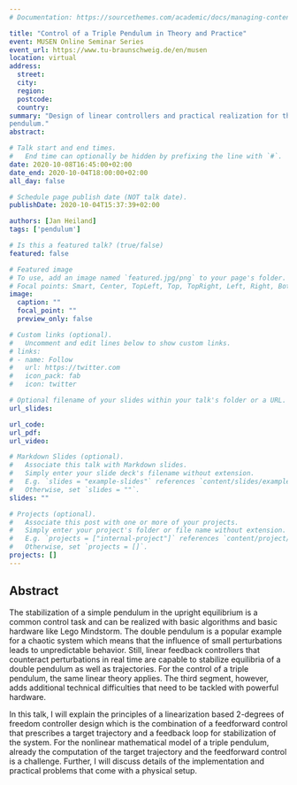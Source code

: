 ```yaml
---
# Documentation: https://sourcethemes.com/academic/docs/managing-content/

title: "Control of a Triple Pendulum in Theory and Practice"
event: MUSEN Online Seminar Series
event_url: https://www.tu-braunschweig.de/en/musen
location: virtual
address:
  street: 
  city:
  region:
  postcode:
  country:
summary: "Design of linear controllers and practical realization for the triple
pendulum."
abstract: 

# Talk start and end times.
#   End time can optionally be hidden by prefixing the line with `#`.
date: 2020-10-08T16:45:00+02:00
date_end: 2020-10-04T18:00:00+02:00
all_day: false

# Schedule page publish date (NOT talk date).
publishDate: 2020-10-04T15:37:39+02:00

authors: [Jan Heiland]
tags: ['pendulum']

# Is this a featured talk? (true/false)
featured: false

# Featured image
# To use, add an image named `featured.jpg/png` to your page's folder. 
# Focal points: Smart, Center, TopLeft, Top, TopRight, Left, Right, BottomLeft, Bottom, BottomRight.
image:
  caption: ""
  focal_point: ""
  preview_only: false

# Custom links (optional).
#   Uncomment and edit lines below to show custom links.
# links:
# - name: Follow
#   url: https://twitter.com
#   icon_pack: fab
#   icon: twitter

# Optional filename of your slides within your talk's folder or a URL.
url_slides:

url_code:
url_pdf:
url_video:

# Markdown Slides (optional).
#   Associate this talk with Markdown slides.
#   Simply enter your slide deck's filename without extension.
#   E.g. `slides = "example-slides"` references `content/slides/example-slides.md`.
#   Otherwise, set `slides = ""`.
slides: ""

# Projects (optional).
#   Associate this post with one or more of your projects.
#   Simply enter your project's folder or file name without extension.
#   E.g. `projects = ["internal-project"]` references `content/project/deep-learning/index.md`.
#   Otherwise, set `projects = []`.
projects: []
---
```


## Abstract

The stabilization of a simple pendulum in the upright equilibrium is a common control task and can be realized with basic algorithms and basic hardware like Lego Mindstorm. The double pendulum is a popular example for a chaotic system which means that the influence of small perturbations leads to unpredictable behavior. Still, linear feedback controllers that counteract perturbations in real time are capable to stabilize equilibria of a double pendulum as well as trajectories. For the control of a triple pendulum, the same linear theory applies. The third segment, however, adds additional technical difficulties that need to be tackled with powerful hardware.

In this talk, I will explain the principles of a linearization based 2-degrees of freedom controller design which is the combination of a feedforward control that prescribes a target trajectory and a feedback loop for stabilization of the system. For the nonlinear mathematical model of a triple pendulum, already the computation of the target trajectory and the feedforward control is a challenge. Further, I will discuss details of the implementation and practical problems that come with a physical setup.
